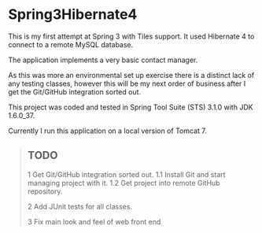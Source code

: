 Spring3Hibernate4
=================

This is my first attempt at Spring 3 with Tiles support.  It used Hibernate 4 to connect to a remote MySQL database.

The application implements a very basic contact manager.

As this was more an environmental set up exercise there is a distinct lack of any testing classes, however this will be my
next order of business after I get the Git/GitHub integration sorted out.

This project was coded and tested in Spring Tool Suite (STS) 3.1.0 with JDK 1.6.0_37.

Currently I run this application on a local version of Tomcat 7.

>## TODO
> 1 Get Git/GitHub integration sorted out.
>	1.1 Install Git and start managing project with it. 
>	1.2 Get project into remote GitHub repository.
>
>2 Add JUnit tests for all classes.
>
>3 Fix main look and feel of web front end